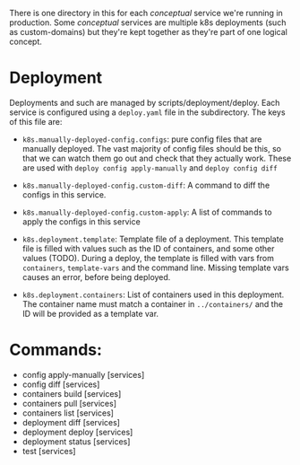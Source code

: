 There is one directory in this for each _conceptual_ service we're running in
production. Some _conceptual_ services are multiple k8s deployments (such as
custom-domains) but they're kept together as they're part of one logical
concept.

# Deployment

Deployments and such are managed by scripts/deployment/deploy. Each service is configured using a `deploy.yaml` file in the subdirectory. The keys of this file are:

- `k8s.manually-deployed-config.configs`:
  pure config files that are manually deployed. The vast majority of config files
  should be this, so that we can watch them go out and check that they actually
  work. These are used with `deploy config apply-manually` and `deploy config diff`

- `k8s.manually-deployed-config.custom-diff`:
  A command to diff the configs in this service.

- `k8s.manually-deployed-config.custom-apply`:
  A list of commands to apply the configs in this service

- `k8s.deployment.template`:
  Template file of a deployment. This template file is filled with values such as the
  ID of containers, and some other values (TODO). During a deploy, the template is
  filled with vars from `containers`, `template-vars` and the command line. Missing
  template vars causes an error, before being deployed.

- `k8s.deployment.containers`:
  List of containers used in this deployment. The container name must match a
  container in `../containers/` and the ID will be provided as a template var.

# Commands:

- config apply-manually [services]
- config diff [services]
- containers build [services]
- containers pull [services]
- containers list [services]
- deployment diff [services]
- deployment deploy [services]
- deployment status [services]
- test [services]
